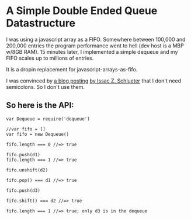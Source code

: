 A Simple Double Ended Queue Datastructure
=========================================

I was using a javascript array as a FIFO. Somewhere between 100,000 and
200,000 entries the program performance went to hell (dev host is a MBP
w/8GB RAM). 15 minutes later, I implemented a simple dequeue and my FIFO
scales up to millions of entries.

It is a dropin replacement for javascript-arrays-as-fifo.

I was convinced by [a blog posting](http://blog.izs.me/post/2353458699/an-open-letter-to-javascript-leaders-regarding) [by Issac Z. Schlueter](http://blog.izs.me/) that I don't need
semicolons. So I don't use them.

## So here is the API:

    var Dequeue = require('dequeue')
    
    //var fifo = []
    var fifo = new Dequeue()
    
    fifo.length === 0 //=> true
    
    fifo.push(d1)
    fifo.length === 1 //=> true
    
    fifo.unshift(d2)
    
    fifo.pop() === d1 //=> true
    
    fifo.push(d3)
    
    fifo.shift() === d2 //=> true
    
    fifo.length === 1 //=> true; only d3 is in the dequeue
